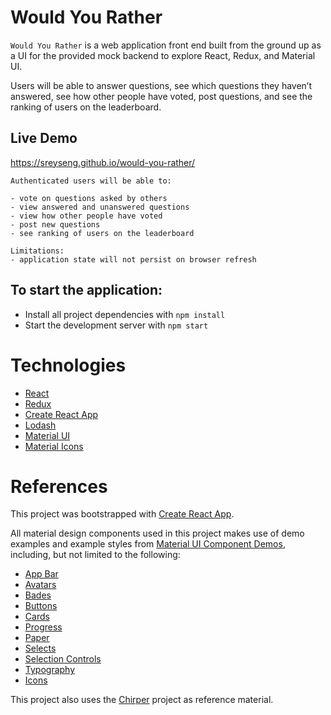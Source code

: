 # Would You Rather

`Would You Rather` is a web application front end built from the ground up as a UI for the provided mock backend to explore React, Redux, and Material UI.

Users will be able to answer questions, see which questions they haven’t answered, see how other people have voted, post questions, and see the ranking of users on the leaderboard.

## Live Demo

https://sreyseng.github.io/would-you-rather/

```
Authenticated users will be able to:

- vote on questions asked by others
- view answered and unanswered questions
- view how other people have voted
- post new questions
- see ranking of users on the leaderboard

Limitations:
- application state will not persist on browser refresh
```

## To start the application:

- Install all project dependencies with `npm install`
- Start the development server with `npm start`

# Technologies

- [React](https://reactjs.org/)
- [Redux](https://redux.js.org/)
- [Create React App](https://github.com/facebookincubator/create-react-app)
- [Lodash](https://lodash.com/docs/4.17.10)
- [Material UI](https://www.npmjs.com/package/@material-ui/core)
- [Material Icons](https://www.npmjs.com/package/@material-ui/icons)

# References

This project was bootstrapped with [Create React App](https://github.com/facebookincubator/create-react-app).

All material design components used in this project makes use of demo examples and example styles from [Material UI Component Demos](https://material-ui.com/getting-started/usage/), including, but not limited to the following:

- [App Bar](https://material-ui.com/demos/app-bar/)
- [Avatars](https://material-ui.com/demos/avatars/)
- [Bades](https://material-ui.com/demos/badges/)
- [Buttons](https://material-ui.com/demos/buttons/)
- [Cards](https://material-ui.com/demos/cards/)
- [Progress](https://material-ui.com/demos/progress/)
- [Paper](https://material-ui.com/demos/paper/)
- [Selects](https://material-ui.com/demos/selects/)
- [Selection Controls](https://material-ui.com/demos/selection-controls/)
- [Typography](https://material-ui.com/style/typography/)
- [Icons](https://material-ui.com/style/icons/)

This project also uses the [Chirper](https://github.com/udacity/reactnd-chirper-app) project as reference material.
